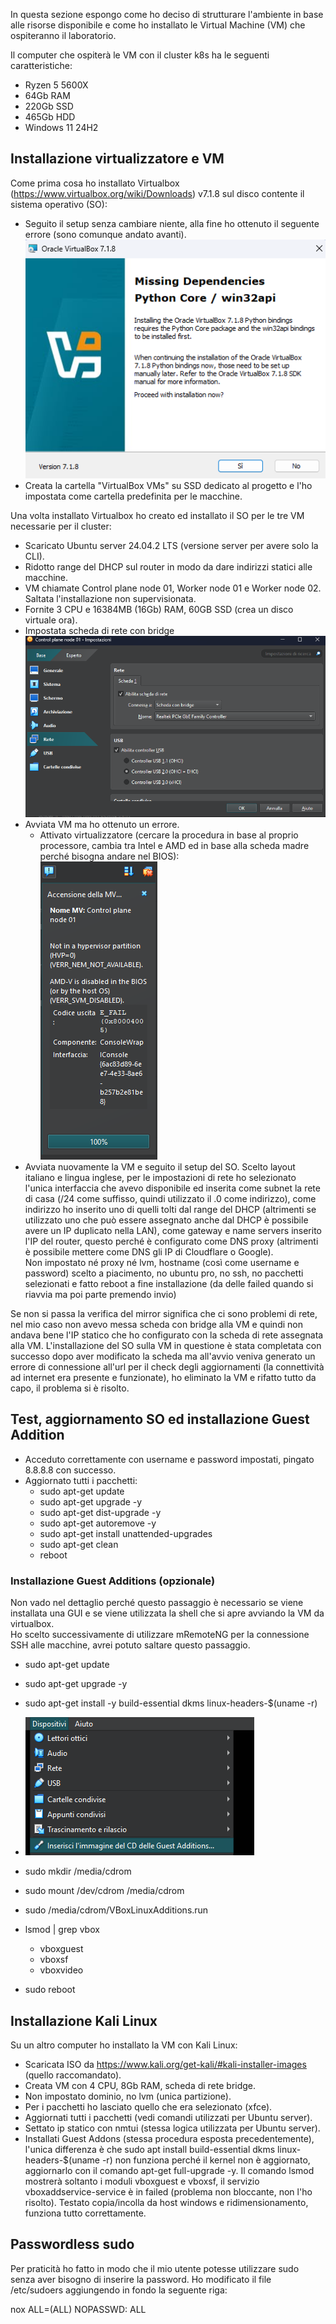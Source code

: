In questa sezione espongo come ho deciso di strutturare l'ambiente in base alle risorse disponibile e come ho installato le Virtual Machine (VM) che ospiteranno il laboratorio.

Il computer che ospiterà le VM con il cluster k8s ha le seguenti caratteristiche:

- Ryzen 5 5600X
- 64Gb RAM
- 220Gb SSD
- 465Gb HDD
- Windows 11 24H2

## Installazione virtualizzatore e VM

Come prima cosa ho installato Virtualbox (https://www.virtualbox.org/wiki/Downloads) v7.1.8 sul disco contente il sistema operativo (SO):

- Seguito il setup senza cambiare niente, alla fine ho ottenuto il seguente errore (sono comunque andato avanti).  
    ![1f404c710191bbdd22dfc3f098f017e2.png](../../../_resources/1f404c710191bbdd22dfc3f098f017e2.png)
- Creata la cartella "VirtualBox VMs" su SSD dedicato al progetto e l'ho impostata come cartella predefinita per le macchine.

Una volta installato Virtualbox ho creato ed installato il SO per le tre VM necessarie per il cluster:

- Scaricato Ubuntu server 24.04.2 LTS (versione server per avere solo la CLI).
- Ridotto range del DHCP sul router in modo da dare indirizzi statici alle macchine.
- VM chiamate Control plane node 01, Worker node 01 e Worker node 02. Saltata l'installazione non supervisionata.
- Fornite 3 CPU e 16384MB (16Gb) RAM, 60GB SSD (crea un disco virtuale ora).
- Impostata scheda di rete con bridge  
    ![c19be9a2b34b199321a6ac8c14b1b188.png](../../../_resources/c19be9a2b34b199321a6ac8c14b1b188.png)
- Avviata VM ma ho ottenuto un errore.
    - Attivato virtualizzatore (cercare la procedura in base al proprio processore, cambia tra Intel e AMD ed in base alla scheda madre perché bisogna andare nel BIOS):  
        ![c00e7e996e71d41eff8cb49356f3bf37.png](../../../_resources/c00e7e996e71d41eff8cb49356f3bf37.png)
- Avviata nuovamente la VM e seguito il setup del SO. Scelto layout italiano e lingua inglese, per le impostazioni di rete ho selezionato l'unica interfaccia che avevo disponibile ed inserita come subnet la rete di casa (/24 come suffisso, quindi utilizzato il .0 come indirizzo), come indirizzo ho inserito uno di quelli tolti dal range del DHCP (altrimenti se utilizzato uno che può essere assegnato anche dal DHCP è possibile avere un IP duplicato nella LAN), come gateway e name servers inserito l'IP del router, questo perché è configurato come DNS proxy (altrimenti è possibile mettere come DNS gli IP di Cloudflare o Google).  
    Non impostato né proxy né lvm, hostname (così come username e password) scelto a piacimento, no ubuntu pro, no ssh, no pacchetti selezionati e fatto reboot a fine installazione (da delle failed quando si riavvia ma poi parte premendo invio)

Se non si passa la verifica del mirror significa che ci sono problemi di rete, nel mio caso non avevo messa scheda con bridge alla VM e quindi non andava bene l'IP statico che ho configurato con la scheda di rete assegnata alla VM. L'installazione del SO sulla VM in questione è stata completata con successo dopo aver modificato la scheda ma all'avvio veniva generato un errore di connessione all'url per il check degli aggiornamenti (la connettività ad internet era presente e funzionate), ho eliminato la VM e rifatto tutto da capo, il problema si è risolto.

## Test, aggiornamento SO ed installazione Guest Addition

- Acceduto correttamente con username e password impostati, pingato 8.8.8.8 con successo.
- Aggiornato tutti i pacchetti:
    - sudo apt-get update
    - sudo apt-get upgrade -y
    - sudo apt-get dist-upgrade -y
    - sudo apt-get autoremove -y
    - sudo apt-get install unattended-upgrades
    - sudo apt-get clean
    - reboot

### Installazione Guest Additions (opzionale)

Non vado nel dettaglio perché questo passaggio è necessario se viene installata una GUI e se viene utilizzata la shell che si apre avviando la VM da virtualbox.  
Ho scelto successivamente di utilizzare mRemoteNG per la connessione SSH alle macchine, avrei potuto saltare questo passaggio.

- sudo apt-get update
    
- sudo apt-get upgrade -y
    
- sudo apt-get install -y build-essential dkms linux-headers-$(uname -r)
    
- ![5ebbfcddb518bf0c1cc2a68cebe23c5f.png](../../../_resources/5ebbfcddb518bf0c1cc2a68cebe23c5f.png)
    
- sudo mkdir /media/cdrom
    
- sudo mount /dev/cdrom /media/cdrom
    
- sudo /media/cdrom/VBoxLinuxAdditions.run
    
- lsmod | grep vbox
    
    - vboxguest
    - vboxsf
    - vboxvideo
- sudo reboot
    

## Installazione Kali Linux

Su un altro computer ho installato la VM con Kali Linux:

- Scaricata ISO da https://www.kali.org/get-kali/#kali-installer-images (quello raccomandato).
- Creata VM con 4 CPU, 8Gb RAM, scheda di rete bridge.
- Non impostato dominio, no lvm (unica partizione).
- Per i pacchetti ho lasciato quello che era selezionato (xfce).
- Aggiornati tutti i pacchetti (vedi comandi utilizzati per Ubuntu server).
- Settato ip statico con nmtui (stessa logica utilizzata per Ubuntu server).
- Installati Guest Addons (stessa procedura esposta precedentemente), l'unica differenza è che sudo apt install build-essential dkms linux-headers-$(uname -r) non funziona perché il kernel non è aggiornato, aggiornarlo con il comando apt-get full-upgrade -y. Il comando lsmod mostrerà soltanto i moduli vboxguest e vboxsf, il servizio vboxaddservice-service è in failed (problema non bloccante, non l'ho risolto). Testato copia/incolla da host windows e ridimensionamento, funziona tutto correttamente.

## Passwordless sudo

Per praticità ho fatto in modo che il mio utente potesse utilizzare sudo senza aver bisogno di inserire la password. Ho modificato il file /etc/sudoers aggiungendo in fondo la seguente riga:

nox ALL=(ALL) NOPASSWD: ALL